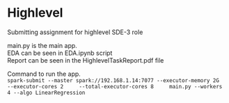 # Highlevel
Submitting assignment for highlevel SDE-3 role

main.py is the main app. </br>
EDA can be seen in EDA.ipynb script </br>
Report can be seen in the HighlevelTaskReport.pdf file</br>

Command to run the app.</br>
```spark-submit --master spark://192.168.1.14:7077 --executor-memory 2G     --executor-cores 2     --total-executor-cores 8     main.py --workers 4 --algo LinearRegression```

